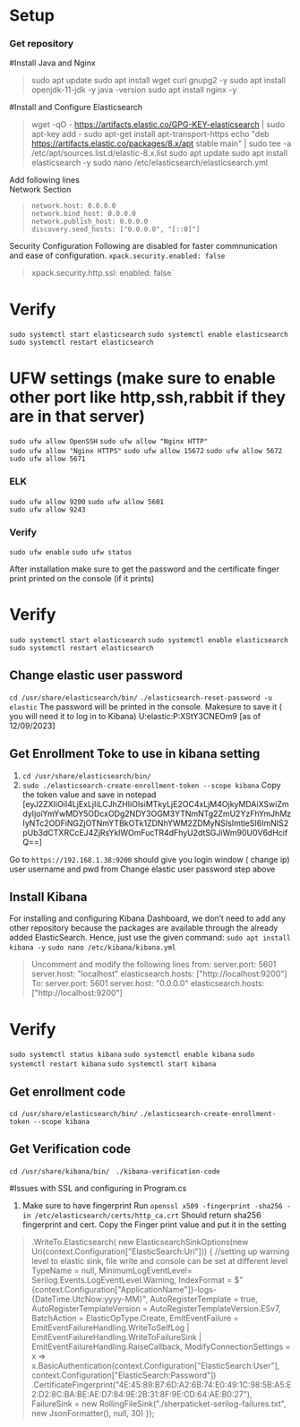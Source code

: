 # Setup
### Get repository
#Install Java and Nginx
>sudo apt update
sudo apt install wget curl gnupg2 -y
sudo apt install openjdk-11-jdk -y
java -version
sudo apt install nginx -y


#Install and Configure Elasticsearch
>wget -qO - https://artifacts.elastic.co/GPG-KEY-elasticsearch | sudo apt-key add -
sudo apt-get install apt-transport-https
echo "deb https://artifacts.elastic.co/packages/8.x/apt stable main" | sudo tee -a /etc/apt/sources.list.d/elastic-8.x.list
sudo apt update
sudo apt install elasticsearch -y
sudo nano /etc/elasticsearch/elasticsearch.yml


Add following lines  
Network Section
>`network.host: 0.0.0.0`  
`network.bind_host: 0.0.0.0`  
`network.publish_host: 0.0.0.0`  
`discovery.seed_hosts: ["0.0.0.0", "[::0]"]`

Security Configuration 
Following are disabled for faster commnunication and ease of configuration.
`xpack.security.enabled: false`
>xpack.security.http.ssl:
  enabled: false`


# Verify
`sudo systemctl start elasticsearch`
`sudo systemctl enable elasticsearch`
`sudo systemctl restart elasticsearch`

# UFW settings (make sure to enable other port like http,ssh,rabbit if they are in that server)

`sudo ufw allow OpenSSH`
`sudo ufw allow "Nginx HTTP"`  
`sudo ufw allow "Nginx HTTPS"` 
`sudo ufw allow 15672`
`sudo ufw allow 5672`
`sudo ufw allow 5671` 

### ELK
`sudo ufw allow 9200`
`sudo ufw allow 5601`  
`sudo ufw allow 9243` 

### Verify
`sudo ufw enable`
`sudo ufw status`

After installation make sure to get the password and the certificate finger print printed on the console (if it prints)

# Verify
`sudo systemctl start elasticsearch`
`sudo systemctl enable elasticsearch`
`sudo systemctl restart elasticsearch`

## Change elastic user password 

`cd /usr/share/elasticsearch/bin/`
`./elasticsearch-reset-password -u elastic`
The password will be printed in the console. Makesure to save it ( you will need it to log in to Kibana)
U:elastic:P:XStY3CNEOm9 [as of 12/09/2023]

## Get Enrollment Toke to use in kibana setting
1. `cd /usr/share/elasticsearch/bin/`
1. `sudo ./elasticsearch-create-enrollment-token --scope kibana`
Copy the token value and save in notepad
[eyJ2ZXIiOiI4LjExLjIiLCJhZHIiOlsiMTkyLjE2OC4xLjM4OjkyMDAiXSwiZmdyIjoiYmYwMDY5ODcxODg2NDY3OGM3YTNmNTg2ZmU2YzFhYmJhMzIyNTc2ODFiNGZjOTNmYTBkOTk1ZDNhYWM2ZDMyNSIsImtleSI6ImNIS2pUb3dCTXRCcEJ4ZjRsYklWOmFucTR4dFhyU2dtSGJiWm90U0V6dHcifQ==]

Go to 
`https://192.168.1.38:9200` should give you login window ( change ip) user username and pwd from Change elastic user password step above

## Install Kibana
For installing and configuring Kibana Dashboard, we don’t need to add any other repository because the packages are available through the already added ElasticSearch. Hence, just use the given command:
`sudo apt install kibana -y`
`sudo nano /etc/kibana/kibana.yml`
>Uncomment and modify the following lines from:
server.port: 5601
server.host: "localhost"
elasticsearch.hosts: ["http://localhost:9200"]
To:
server.port: 5601
server.host: "0.0.0.0"
elasticsearch.hosts: ["http://localhost:9200"]

# Verify
`sudo systemctl status kibana`
`sudo systemctl enable kibana`
`sudo systemctl restart kibana`
`sudo systemctl start kibana`

## Get enrollment code
`cd /usr/share/elasticsearch/bin/`
`./elasticsearch-create-enrollment-token --scope kibana`

## Get Verification code
`cd /usr/share/kibana/bin/`
` ./kibana-verification-code`


#Issues with SSL and configuring in Program.cs
1. Make sure to have fingerprint 
    Run
    `openssl x509 -fingerprint -sha256 -in /etc/elasticsearch/certs/http_ca.crt`
    Should return sha256 fingerprint and cert. Copy the Finger print value and put it in the setting 
>.WriteTo.Elasticsearch(
        new ElasticsearchSinkOptions(new Uri(context.Configuration["ElasticSearch:Uri"]))
        {
            //setting up warning level to elastic sink, file write and console can be set at different level
            TypeName = null,
            MinimumLogEventLevel= Serilog.Events.LogEventLevel.Warning,
            IndexFormat = $"{context.Configuration["ApplicationName"]}-logs-{DateTime.UtcNow:yyyy-MM}",
            AutoRegisterTemplate = true,
            AutoRegisterTemplateVersion = AutoRegisterTemplateVersion.ESv7,
            BatchAction = ElasticOpType.Create,
            EmitEventFailure = EmitEventFailureHandling.WriteToSelfLog |
                               EmitEventFailureHandling.WriteToFailureSink |
                               EmitEventFailureHandling.RaiseCallback,
            ModifyConnectionSettings = x => 
                x.BasicAuthentication(context.Configuration["ElasticSearch:User"], context.Configuration["ElasticSearch:Password"])
                .CertificateFingerprint("4E:45:89:B7:6D:A2:6B:74:E0:49:1C:98:5B:A5:E2:D2:8C:BA:BE:AE:D7:84:9E:2B:31:8F:9E:CD:64:AE:B0:27"),
            FailureSink = new RollingFileSink("./sherpaticket-serilog-failures.txt", new JsonFormatter(), null, 30)
        }); 
    